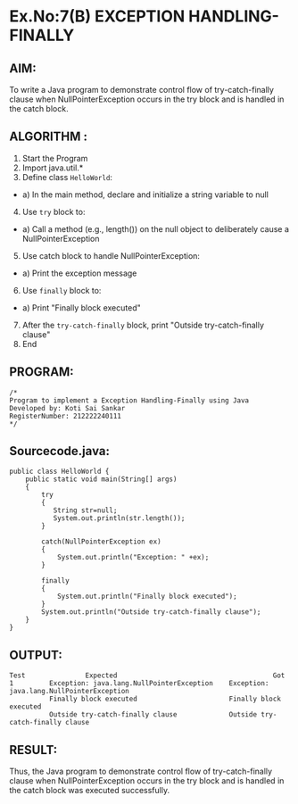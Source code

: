 # Ex.No:7(B) EXCEPTION HANDLING-FINALLY
## AIM:
To write a Java program to demonstrate control flow of try-catch-finally clause when NullPointerException occurs in the try block and is handled in the catch block.


## ALGORITHM :
1.	Start the Program
2. Import java.util.*
3.	Define class `HelloWorld`:
-	a) In the main method, declare and initialize a string variable to null
4.	Use `try` block to:
-	a) Call a method (e.g., length()) on the null object to deliberately cause a NullPointerException
5.	Use catch block to handle NullPointerException:
-	a) Print the exception message
6.	Use `finally` block to:
-	a) Print "Finally block executed"
7.	After the `try-catch-finally` block, print "Outside try-catch-finally clause"
8.	End



## PROGRAM:
 ```
/*
Program to implement a Exception Handling-Finally using Java
Developed by: Koti Sai Sankar
RegisterNumber: 212222240111
*/
```

## Sourcecode.java:
```
public class HelloWorld {
    public static void main(String[] args) 
    {
        try
        {
           String str=null;
           System.out.println(str.length());
        }
         
        catch(NullPointerException ex)
        {
            System.out.println("Exception: " +ex);
        }
         
        finally
        {
            System.out.println("Finally block executed");
        }
        System.out.println("Outside try-catch-finally clause");
    }
}
```      





## OUTPUT:
```
Test	           Expected	                                      Got
1         Exception: java.lang.NullPointerException    Exception: java.lang.NullPointerException
          Finally block executed                       Finally block executed
          Outside try-catch-finally clause             Outside try-catch-finally clause 
```


## RESULT:
Thus, the Java program to demonstrate control flow of try-catch-finally clause when NullPointerException occurs in the try block and is handled in the catch block was executed successfully.





